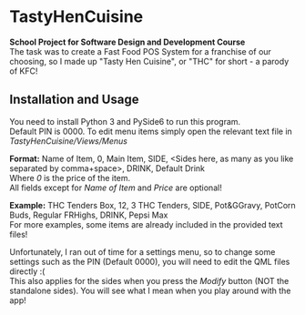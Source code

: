 # TastyHenCuisine
**School Project for Software Design and Development Course**  
The task was to create a Fast Food POS System for a franchise of our choosing, so I made up "Tasty Hen Cuisine", or "THC" for short - a parody of KFC!
## Installation and Usage
You need to install Python 3 and PySide6 to run this program.  
Default PIN is 0000. To edit menu items simply open the relevant text file in *TastyHenCuisine/Views/Menus* 

**Format:** Name of Item, 0, Main Item, SIDE, <Sides here, as many as you like separated by comma+space>, DRINK, Default Drink  
Where *0* is the price of the item.  
All fields except for *Name of Item* and *Price* are optional!  

**Example:** THC Tenders Box, 12, 3 THC Tenders, SIDE, Pot&GGravy, PotCorn Buds, Regular FRHighs, DRINK, Pepsi Max  
For more examples, some items are already included in the provided text files!  

Unfortunately, I ran out of time for a settings menu, so to change some settings such as the PIN (Default 0000), you will need to edit the QML files directly :(  
This also applies for the sides when you press the *Modify* button (NOT the standalone sides). You will see what I mean when you play around with the app!
